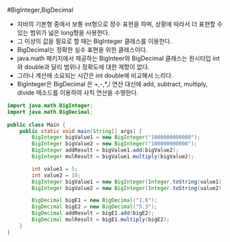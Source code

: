 #BigInteger,BigDecimal
- 자바의 기본형 중에서 보통 int형으로 정수 표현을 하며, 상황에 따라서 더 표현할 수 있는 범위가 넓은 long형을 사용한다.
- 그 이상의 값을 필요로 할 때는 BigInteger 클래스를 이용한다.
- BigDecimal는 정확한 실수 표현을 위한 클래스이다.
- java.math 패키지에서 제공하는 BigInteer와 BigDecimal 클래스는 원시타입 int와 double과 달리 범위나 정확도에 대한 제항이 없다.
- 그러나 계산에 소요되는 시간은 int double에 비교해서 느리다.
- BigInteger은 BigDecimal 은 +,-,*,/ 연산 대신에 add, subtract, multiply, divide 메소드를 이용하여 사칙 연산을 수행한다.
````java
import java.math.BigInteger;
import java.math.BigDecimal;
 
public class Main {
    public static void main(String[] args) {
        BigInteger bigValue1 = new BigInteger("1000000000000");
        BigInteger bigValue2 = new BigInteger("100000000000");
        BigInteger addResult = bigValue1.add(bigValue2);
        BigInteger mulResult = bigValue1.multiply(bigValue2);

        int value1 = 5;
        int value2 = 10;
        BigInteger bigValue1 = new BigInteger(Integer.toString(value1));
        BigInteger bigValue2 = new BigInteger(Integer.toString(value2));

        BigDecimal bigE1 = new BigDecimal("1.6");
        BigDecimal bigE2 = new BigDecimal("5.3");
        BigDecimal addResult = bigE1.add(bigE2);
        BigDecimal mulResult = bigE1.multiply(bigE2);
    }
}
````